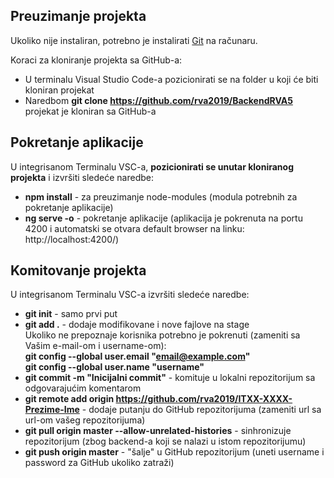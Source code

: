 ## Preuzimanje projekta

Ukoliko nije instaliran, potrebno je instalirati [Git](https://git-scm.com/download/win) na računaru.

Koraci za kloniranje projekta sa GitHub-a:
- U terminalu Visual Studio Code-a pozicionirati se na folder u koji će biti kloniran projekat
- Naredbom **git clone https://github.com/rva2019/BackendRVA5**  
projekat je kloniran sa GitHub-a

## Pokretanje aplikacije

U integrisanom Terminalu VSC-a, **pozicionirati se unutar kloniranog projekta** i izvršiti sledeće naredbe:
- **npm install** - za preuzimanje node-modules (modula potrebnih za pokretanje aplikacije) 
- **ng serve -o** - pokretanje aplikacije (aplikacija je pokrenuta na portu 4200 i automatski se otvara default browser na linku: http://localhost:4200/)


## Komitovanje projekta

U integrisanom Terminalu VSC-a izvršiti sledeće naredbe:
- **git init** - samo prvi put  
- **git add .** - dodaje modifikovane i nove fajlove na stage  
Ukoliko ne prepoznaje korisnika potrebno je pokrenuti (zameniti sa Vašim e-mail-om i username-om):  
**git config --global user.email "email@example.com"   
git config --global user.name "username"**
- **git commit -m "Inicijalni commit"** - komituje u lokalni repozitorijum sa odgovarajućim komentarom
- **git remote add origin https://github.com/rva2019/ITXX-XXXX-Prezime-Ime** - dodaje putanju do GitHub repozitorijuma (zameniti url sa url-om vašeg repozitorijuma)
- **git pull origin master --allow-unrelated-histories** - sinhronizuje repozitorijum (zbog backend-a koji se nalazi u istom repozitorijumu)
- **git push origin master** - "šalje" u GitHub repozitorijum (uneti username i password za GitHub ukoliko zatraži)